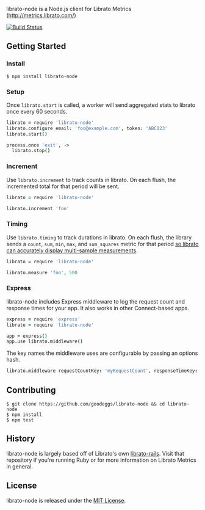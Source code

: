 librato-node is a Node.js client for Librato Metrics (http://metrics.librato.com/)

[![Build Status](https://travis-ci.org/goodeggs/librato-node.png)](https://travis-ci.org/goodeggs/librato-node)

Getting Started
---------------

### Install

    $ npm install librato-node

### Setup

Once `librato.start` is called, a worker will send aggregated stats to librato once every 60 seconds.

``` coffee
librato = require 'librato-node'
librato.configure email: 'foo@example.com', token: 'ABC123'
librato.start()

process.once 'exit', ->
  librato.stop()
```

### Increment

Use `librato.increment` to track counts in librato.  On each flush, the incremented total for that period will be sent.

``` coffee
librato = require 'librato-node'

librato.increment 'foo'
```

### Timing

Use `librato.timing` to track durations in librato.
On each flush, the library sends a `count`, `sum`, `min`, `max`, and `sum_squares` metric for that period
[so librato can accurately display multi-sample measurements](http://dev.librato.com/v1/post/metrics#gauge_specific).

``` coffee
librato = require 'librato-node'

librato.measure 'foo', 500
```

### Express

librato-node includes Express middleware to log the request count and response times for your app.  It also works in other Connect-based apps.

``` coffee
express = require 'express'
librato = require 'librato-node'

app = express()
app.use librato.middleware()
```

The key names the middleware uses are configurable by passing an options hash.

``` coffee
librato.middleware requestCountKey: 'myRequestCount', responseTimeKey: 'myResponseTime'
```

Contributing
-------------

```
$ git clone https://github.com/goodeggs/librato-node && cd librato-node
$ npm install
$ npm test
```

History
-------

librato-node is largely based off of Librato's own [librato-rails](https://github.com/librato/librato-rails).  Visit that repository if you're running Ruby or for more information on Librato Metrics in general.

License
-------

librato-node is released under the [MIT License](http://www.opensource.org/licenses/MIT).

